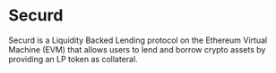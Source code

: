 # Securd
Securd is a Liquidity Backed Lending protocol on the Ethereum Virtual Machine (EVM) that allows users to lend and borrow crypto assets by providing an LP token as collateral.